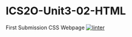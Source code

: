 # ICS2O-Unit3-02-HTML
First Submission CSS Webpage 
[![linter](https://github.com/Charlie-Dumpit-Jr/ICS2O-Unit3-02-HTML/workflows/linter/badge.svg)](https://github.com/marketplace/actions/super-linter)
